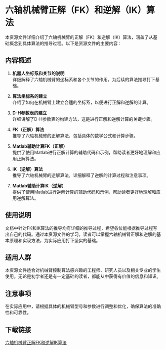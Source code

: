 # 六轴机械臂正解（FK）和逆解（IK）算法

本资源文件详细介绍了六轴机械臂的正解（FK）和逆解（IK）算法，涵盖了从基础概念到具体算法的推导过程。以下是资源文件的主要内容：

## 内容概述

1. **机器人坐标系和关节的说明**  
   详细解释了六轴机械臂的坐标系和各个关节的作用，为后续的算法推导打下基础。

2. **算法坐标系的建立**  
   介绍了如何在机械臂上建立合适的坐标系，以便进行正解和逆解的计算。

3. **D-H参数表的建立**  
   详细讲解了D-H参数表的构建方法，这是进行正解和逆解计算的关键步骤。

4. **FK（正解）算法**  
   推导了六轴机械臂的正解算法，包括具体的数学公式和计算步骤。

5. **Matlab辅助计算FK（正解）**  
   提供了使用Matlab进行正解计算的辅助代码和示例，帮助读者更好地理解和应用正解算法。

6. **IK（逆解）算法**  
   推导了六轴机械臂的逆解算法，详细解释了逆解的计算过程和注意事项。

7. **Matlab辅助计算IK（逆解）**  
   提供了使用Matlab进行逆解计算的辅助代码和示例，帮助读者更好地理解和应用逆解算法。

## 使用说明

文档中针对FK和IK算法的推导均有详细的推导过程，希望各位能根据推导过程写出自己的代码。通过本资源文件的学习，读者可以掌握六轴机械臂正解和逆解的基本原理和实现方法，为实际应用打下坚实的基础。

## 适用人群

本资源文件适合对机械臂控制算法感兴趣的工程师、研究人员以及相关专业的学生使用。无论是初学者还是有一定基础的读者，都能从中获得有价值的信息和知识。

## 注意事项

在实际应用中，请根据具体的机械臂型号和参数进行调整和优化，确保算法的准确性和可靠性。

## 下载链接

[六轴机械臂正解FK和逆解IK算法](https://pan.quark.cn/s/384f0f51bf59)